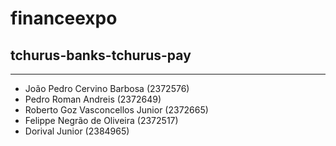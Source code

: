 # financeexpo

## tchurus-banks-tchurus-pay
---
- João Pedro Cervino Barbosa (2372576)
- Pedro Roman Andreis (2372649)
- Roberto Goz Vasconcellos Junior (2372665)
- Felippe Negrão de Oliveira (2372517)
- Dorival Junior (2384965)

